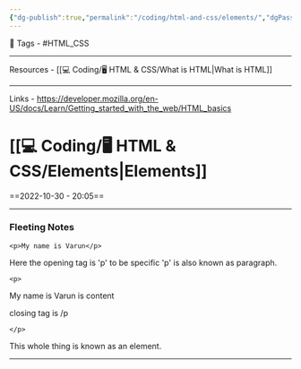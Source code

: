 ```yaml
---
{"dg-publish":true,"permalink":"/coding/html-and-css/elements/","dgPassFrontmatter":true,"noteIcon":"3","created":"2023-11-14T21:08:36.679+05:30","updated":"2023-12-12T10:57:09.667+05:30"}
---
```


 🧶 Tags - #HTML_CSS 

---
 Resources - [[💻 Coding/🖥️ HTML & CSS/What is HTML\|What is HTML]]

---
 Links - https://developer.mozilla.org/en-US/docs/Learn/Getting_started_with_the_web/HTML_basics
 
# [[💻 Coding/🖥️ HTML & CSS/Elements\|Elements]]
==2022-10-30 - 20:05==

---
### Fleeting Notes
```
<p>My name is Varun</p>
```


Here the opening tag is 'p' to be specific 'p' is also known as paragraph.
```
<p>
```

My name is Varun is content

closing tag is /p
```
</p>
```
This whole thing is known as an element.

---
